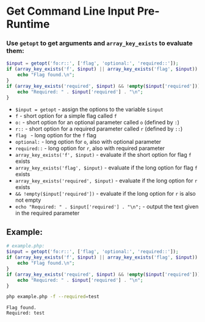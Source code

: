 # Get Command Line Input Pre-Runtime

### Use ``getopt`` to get arguments and ``array_key_exists`` to evaluate them:

```php
$input = getopt('fo:r::', ['flag', 'optional:', 'required::']);
if (array_key_exists('f', $input) || array_key_exists('flag', $input)) {
    echo "Flag found.\n";
}
if (array_key_exists('required', $input) && !empty($input['required'])) {
    echo "Required: " . $input['required'] . "\n";
}
```

- ``$input = getopt`` - assign the options to the variable ``$input``
- ``f`` - short option for a simple flag called ``f``
- ``o:`` - short option for an optional parameter called ``o`` (defined by ``:``)
- ``r::`` - short option for a required parameter called ``r`` (defined by ``::``)
- ``flag `` - long option for the ``f`` flag
- ``optional:`` - long option for ``o``, also with optional parameter
- ``required::`` - long option for ``r``, also with required parameter
- ``array_key_exists('f', $input)`` - evaluate if the short option for flag ``f`` exists
- ``array_key_exists('flag', $input)`` - evaluate if the long option for flag ``f`` exists
- ``array_key_exists('required', $input)`` - evaluate if the long option for ``r`` exists
- ``&& !empty($input['required'])`` - evaluate if the long option for ``r`` is also not empty
- ``echo "Required: " . $input['required'] . "\n";`` - output the text given in the required parameter

## Example:
```php
# example.php:
$input = getopt('fo:r::', ['flag', 'optional:', 'required::']);
if (array_key_exists('f', $input) || array_key_exists('flag', $input)) {
    echo "Flag found.\n";
}
if (array_key_exists('required', $input) && !empty($input['required'])) {
    echo "Required: " . $input['required'] . "\n";
}
```
```bash
php example.php -f --required=test
```
```
Flag found.
Required: test
```
